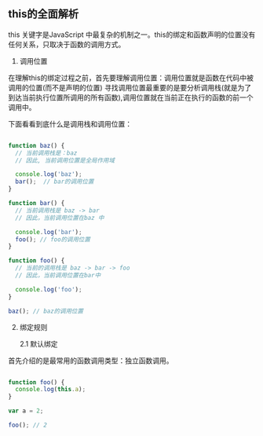 ## this的全面解析 #

this 关键字是JavaScript 中最复杂的机制之一。this的绑定和函数声明的位置没有任何关系，只取决于函数的调用方式。

1. 调用位置

在理解this的绑定过程之前，首先要理解调用位置：调用位置就是函数在代码中被调用的位置(而不是声明的位置)
寻找调用位置最重要的是要分析调用栈(就是为了到达当前执行位置所调用的所有函数),调用位置就在当前正在执行的函数的前一个调用中。

下面看看到底什么是调用栈和调用位置：

```javascript

function baz() {
  // 当前调用栈是：baz
  // 因此, 当前调用位置是全局作用域

  console.log('baz');
  bar();  // bar的调用位置
}

function bar() {
  // 当前调用栈是 baz -> bar
  // 因此，当前调用位置在baz 中

  console.log('bar');
  foo(); // foo的调用位置
}

function foo() {
  // 当前的调用栈是 baz -> bar -> foo
  // 因此，当前调用位置在bar中

  console.log('foo');
}

baz(); // baz的调用位置

```

2. 绑定规则

    2.1 默认绑定

首先介绍的是最常用的函数调用类型：独立函数调用。

```javascript

function foo() {
  console.log(this.a);
}

var a = 2;

foo(); // 2

```